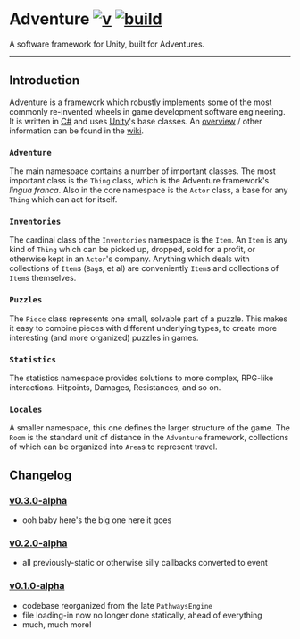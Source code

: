 
Adventure [![v]][tag] [![build]][current]
=========================================

A software framework for Unity, built for Adventures.

---

## Introduction ##
Adventure is a framework which robustly implements some of the most
commonly re-invented wheels in game development software engineering.
It is written in [C#][] and uses [Unity][]'s base classes.
An [overview][] / other information can be found in the [wiki][].

### `Adventure` ###
The main namespace contains a number of important classes.
The most important class is the `Thing` class,
which is the Adventure framework's *lingua franca*.
Also in the core namespace is the `Actor` class,
a base for any `Thing` which can act for itself.

### `Inventories` ###
The cardinal class of the `Inventories` namespace is the `Item`.
An `Item` is any kind of `Thing` which can be picked up, dropped,
sold for a profit, or otherwise kept in an `Actor`'s company.
Anything which deals with collections of `Item`s (`Bag`s, et al)
are conveniently `Item`s and collections of `Item`s themselves.

### `Puzzles` ###
The `Piece` class represents one small, solvable part of a puzzle.
This makes it easy to combine pieces with different underlying types,
to create more interesting (and more organized) puzzles in games.

### `Statistics` ###
The statistics namespace provides solutions to more complex,
RPG-like interactions. Hitpoints, Damages, Resistances, and so on.

### `Locales` ###
A smaller namespace, this one defines the larger structure of the game.
The `Room` is the standard unit of distance in the `Adventure` framework,
collections of which can be organized into `Area`s to represent travel.


## Changelog ##
### [v0.3.0-alpha][tag] ###
- ooh baby here's the big one here it goes

### [v0.2.0-alpha][tag] ###
- all previously-static or otherwise silly callbacks converted to event

### [v0.1.0-alpha][tag] ###
- codebase reorganized from the late `PathwaysEngine`
- file loading-in now no longer done statically, ahead of everything
- much, much more!


[C#]: <http://www.mono-project.com/docs/about-mono/languages/csharp/>
[unity]: <http://unity3d.com>
[overview]: <http://github.com/evan-erdos/Adventure/wiki/Namespaces/>
[wiki]: <http://github.com/evan-erdos/Adventure/wiki>
[mit]: <http://img.shields.io/:license-MIT-blue.svg>
[license]: <http://bescott.mit-license.org>
[v]: <https://img.shields.io/badge/version-0.1.0--alpha-blue.svg>
[tag]: <https://github.com/evan-erdos/adventure/releases/>
[build]: <https://img.shields.io/badge/build-passing-brightgreen.svg>
[current]: <https://github.com/evan-erdos/adventure/releases/tag/v0.1.0-alpha>
